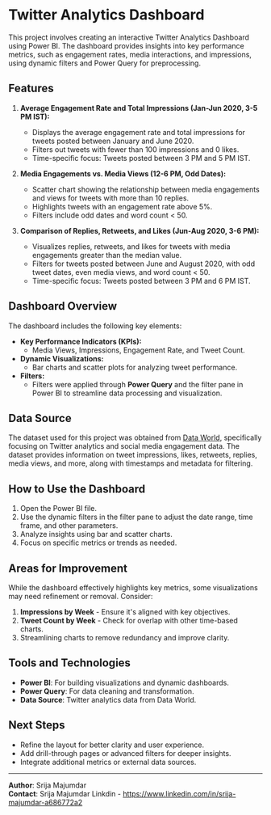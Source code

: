 # Twitter Analytics Dashboard

This project involves creating an interactive Twitter Analytics Dashboard using Power BI. The dashboard provides insights into key performance metrics, such as engagement rates, media interactions, and impressions, using dynamic filters and Power Query for preprocessing.

## Features

1. **Average Engagement Rate and Total Impressions (Jan-Jun 2020, 3-5 PM IST):**
   - Displays the average engagement rate and total impressions for tweets posted between January and June 2020.
   - Filters out tweets with fewer than 100 impressions and 0 likes.
   - Time-specific focus: Tweets posted between 3 PM and 5 PM IST.

2. **Media Engagements vs. Media Views (12-6 PM, Odd Dates):**
   - Scatter chart showing the relationship between media engagements and views for tweets with more than 10 replies.
   - Highlights tweets with an engagement rate above 5%.
   - Filters include odd dates and word count < 50.

3. **Comparison of Replies, Retweets, and Likes (Jun-Aug 2020, 3-6 PM):**
   - Visualizes replies, retweets, and likes for tweets with media engagements greater than the median value.
   - Filters for tweets posted between June and August 2020, with odd tweet dates, even media views, and word count < 50.
   - Time-specific focus: Tweets posted between 3 PM and 6 PM IST.

## Dashboard Overview

The dashboard includes the following key elements:
- **Key Performance Indicators (KPIs):**
  - Media Views, Impressions, Engagement Rate, and Tweet Count.
- **Dynamic Visualizations:**
  - Bar charts and scatter plots for analyzing tweet performance.
- **Filters:**
  - Filters were applied through **Power Query** and the filter pane in Power BI to streamline data processing and visualization.

## Data Source

The dataset used for this project was obtained from [Data World](https://data.world/), specifically focusing on Twitter analytics and social media engagement data. The dataset provides information on tweet impressions, likes, retweets, replies, media views, and more, along with timestamps and metadata for filtering.

## How to Use the Dashboard

1. Open the Power BI file.
2. Use the dynamic filters in the filter pane to adjust the date range, time frame, and other parameters.
3. Analyze insights using bar and scatter charts.
4. Focus on specific metrics or trends as needed.

## Areas for Improvement

While the dashboard effectively highlights key metrics, some visualizations may need refinement or removal. Consider:
1. **Impressions by Week** - Ensure it's aligned with key objectives.
2. **Tweet Count by Week** - Check for overlap with other time-based charts.
3. Streamlining charts to remove redundancy and improve clarity.

## Tools and Technologies

- **Power BI**: For building visualizations and dynamic dashboards.
- **Power Query**: For data cleaning and transformation.
- **Data Source**: Twitter analytics data from Data World.

## Next Steps

- Refine the layout for better clarity and user experience.
- Add drill-through pages or advanced filters for deeper insights.
- Integrate additional metrics or external data sources.

---
**Author**: Srija Majumdar  
**Contact**: 
Srija Majumdar Linkdin - https://www.linkedin.com/in/srija-majumdar-a686772a2
